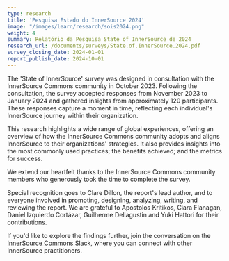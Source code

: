```yaml
---
type: research
title: 'Pesquisa Estado do InnerSource 2024'
image: "/images/learn/research/sois2024.png"
weight: 4
summary: Relatório da Pesquisa State of InnerSource de 2024
research_url: /documents/surveys/State.of.InnerSource.2024.pdf
survey_closing_date: 2024-01-01
report_publish_date: 2024-10-01
---
```


The 'State of InnerSource' survey was designed in consultation with the InnerSource Commons community in October 2023. Following the consultation, the survey accepted responses from November 2023 to January 2024 and gathered insights from approximately 120 participants. These responses capture a moment in time, reflecting each individual's InnerSource journey within their organization.

This research highlights a wide range of global experiences, offering an overview of how the InnerSource Commons community adopts and aligns InnerSource to their organizations' strategies. It also provides insights into the most commonly used practices; the benefits achieved; and the metrics for success.

We extend our heartfelt thanks to the InnerSource Commons community members who generously took the time to complete the survey.

Special recognition goes to Clare Dillon, the report's lead author, and to everyone involved in promoting, designing, analyzing, writing, and reviewing the report. We are grateful to Apostolos Kritikos, Ciara Flanagan, 
Daniel Izquierdo Cortázar, Guilherme Dellagustin and Yuki Hattori for their contributions.

If you'd like to explore the findings further, join the conversation on the [InnerSource Commons Slack](/slack), where you can connect with other InnerSource practitioners.

